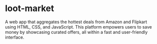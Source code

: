 # loot-market
A web app that aggregates the hottest deals from Amazon and Flipkart using HTML, CSS, and JavaScript. This platform empowers users to save money by showcasing curated offers, all within a fast and user-friendly interface.
